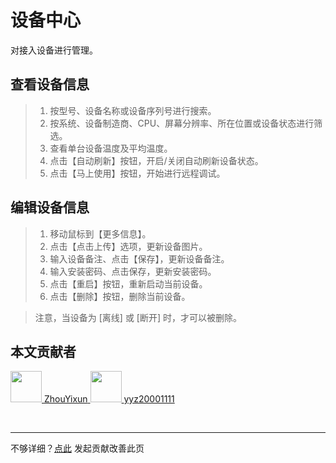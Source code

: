 # 设备中心

对接入设备进行管理。

<el-alert v-if="i==0" style="margin-bottom: 20px" type="error" :closable="false">
<template #title>
<div>手机接入后没显示在设备中心？ 点击 <a href="https://sonic-cloud.gitee.io/#/Deploy?tag=android">这里</a> 查看！</div>
</template>
</el-alert>

## 查看设备信息

> 1. 按型号、设备名称或设备序列号进行搜索。
> 2. 按系统、设备制造商、CPU、屏幕分辨率、所在位置或设备状态进行筛选。
> 3. 查看单台设备温度及平均温度。
> 4. 点击【自动刷新】按钮，开启/关闭自动刷新设备状态。
> 5. 点击【马上使用】按钮，开始进行远程调试。

## 编辑设备信息

> 1. 移动鼠标到【更多信息】。
> 2. 点击【点击上传】选项，更新设备图片。
> 3. 输入设备备注、点击【保存】，更新设备备注。
> 4. 输入安装密码、点击保存，更新安装密码。
> 5. 点击【重启】按钮，重新启动当前设备。
> 6. 点击【删除】按钮，删除当前设备。

> 注意，当设备为 [离线] 或 [断开] 时，才可以被删除。

## 本文贡献者
<div class="cont">
<a href="https://github.com/ZhouYixun" target="_blank">
<img src="https://avatars.githubusercontent.com/u/56339314?v=4" width="50"/>
<span>ZhouYixun</span>
</a>
<a href="https://github.com/yyz20001111" target="_blank">
<img src="https://avatars.githubusercontent.com/u/61265897?v=4" width="50"/>
<span>yyz20001111</span>
</a>
</div>


&nbsp;
&nbsp;
***
不够详细？[点此](https://github.com/SonicCloudOrg/sonic-offical-website/edit/main/src/markdown/doc/doc-device.md) 发起贡献改善此页
